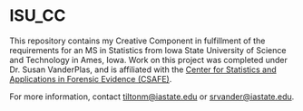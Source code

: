 # ISU_CC

This repository contains my Creative Component in fulfillment of the requirements for an MS in Statistics from Iowa State University of Science and Technology in Ames, Iowa. Work on this project was completed under Dr. Susan VanderPlas, and is affiliated with the [Center for Statistics and Applications in Forensic Evidence (CSAFE)](https://forensicstats.org/).

For more information, contact <tiltonm@iastate.edu> or <srvander@iastate.edu>.